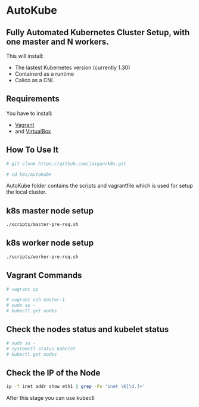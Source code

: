 # AutoKube

## Fully Automated Kubernetes Cluster Setup, with one master and N workers.

This will install:

- The lastest Kubernetes version (currently 1.30)
- Containerd as a runtime
- Calico as a CNI.

## Requirements

You have to install:
- [Vagrant](https://www.vagrantup.com/) 
- and [VirtualBox](https://www.virtualbox.org/)

## How To Use It

```bash
# git clone https://github.com/jaigan/k8s.git
```

```bash
# cd k8s/AutoKube
```

AutoKube folder contains the scripts and vagrantfile which is used for setup the local cluster.  

## k8s master node setup 

```bash
./scripts/master-pre-req.sh
```

## k8s worker node setup 
```bash
./scripts/worker-pre-req.sh 
```
## Vagrant Commands

```bash
# vagrant up
```
```bash
# vagrant ssh master-1
# sudo su -
# kubectl get nodes
```

## Check the nodes status and kubelet status
```bash
# sudo su -
# systemctl status kubelet
# kubectl get nodes
```

## Check the IP of the Node

```bash
ip -f inet addr show eth1 | grep -Po 'inet \K[\d.]+'
```
After this stage you can use kubectl




